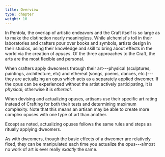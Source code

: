 ```yaml
---
title: Overview
type: chapter
weight: 10
---
```


In Pentola, the overlap of artistic endeavors and the Craft itself is so large as to make the distinction nearly meaningless.
While alchemist's toil in their laboratories and crafters pour over books and symbols, artists design in their studios, using their knowledge and skill to bring about effects in the world via the creation of _opuses_.
Of the three approaches to the Craft, the arts are the most flexible and personal.

When crafters apply dweomers through their art---physical (sculptures, paintings, architecture, etc) and ethereal (songs, poems, dances, etc.)---they are actualizing an opus which acts as a separately applied dweomer.
If the opus can be experienced without the artist actively participating, it is _physical_; otherwise it is _ethereal_.

When devising and actualizing opuses, artisans use their specific art rating instead of Crafting for both their tests and determining maximum complexity.
Note that this means an artisan may be able to create more complex opuses with one type of art than another.

Except as noted, actualizing opuses follows the same rules and steps as ritually applying dweomers.

As with dweomers, though the basic effects of a dweomer are relatively fixed, they can be manipulated each time you actualize the opus---almost no work of art is ever really _exactly_ the same.
